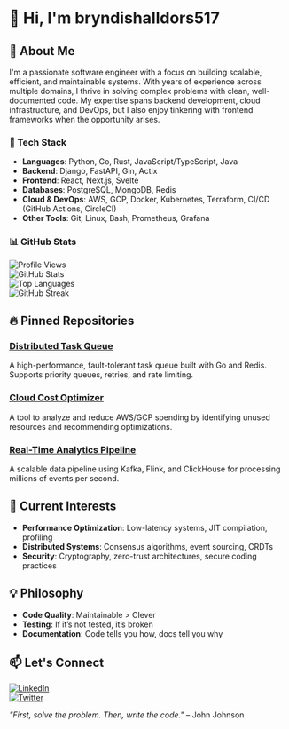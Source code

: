 # 👋 Hi, I'm bryndishalldors517  

## 🚀 About Me  
I'm a passionate software engineer with a focus on building scalable, efficient, and maintainable systems. With years of experience across multiple domains, I thrive in solving complex problems with clean, well-documented code. My expertise spans backend development, cloud infrastructure, and DevOps, but I also enjoy tinkering with frontend frameworks when the opportunity arises.  

### 🔧 Tech Stack  
- **Languages**: Python, Go, Rust, JavaScript/TypeScript, Java  
- **Backend**: Django, FastAPI, Gin, Actix  
- **Frontend**: React, Next.js, Svelte  
- **Databases**: PostgreSQL, MongoDB, Redis  
- **Cloud & DevOps**: AWS, GCP, Docker, Kubernetes, Terraform, CI/CD (GitHub Actions, CircleCI)  
- **Other Tools**: Git, Linux, Bash, Prometheus, Grafana  

### 📊 GitHub Stats  

![Profile Views](https://komarev.com/ghpvc/?username=bryndishalldors517&label=Profile%20views&color=0e75b6&style=flat)  
![GitHub Stats](https://github-readme-stats.vercel.app/api?username=bryndishalldors517&show_icons=true&theme=radical)  
![Top Languages](https://github-readme-stats.vercel.app/api/top-langs/?username=bryndishalldors517&layout=compact&theme=radical)  
![GitHub Streak](https://streak-stats.demolab.com/?user=bryndishalldors517&theme=radical)  

## 🔥 Pinned Repositories  

### [Distributed Task Queue](https://github.com/bryndishalldors517/distributed-task-queue)  
A high-performance, fault-tolerant task queue built with Go and Redis. Supports priority queues, retries, and rate limiting.  

### [Cloud Cost Optimizer](https://github.com/bryndishalldors517/cloud-cost-optimizer)  
A tool to analyze and reduce AWS/GCP spending by identifying unused resources and recommending optimizations.  

### [Real-Time Analytics Pipeline](https://github.com/bryndishalldors517/realtime-analytics)  
A scalable data pipeline using Kafka, Flink, and ClickHouse for processing millions of events per second.  

## 🧠 Current Interests  
- **Performance Optimization**: Low-latency systems, JIT compilation, profiling  
- **Distributed Systems**: Consensus algorithms, event sourcing, CRDTs  
- **Security**: Cryptography, zero-trust architectures, secure coding practices  

## 💡 Philosophy  
- **Code Quality**: Maintainable > Clever  
- **Testing**: If it’s not tested, it’s broken  
- **Documentation**: Code tells you how, docs tell you why  

## 📫 Let's Connect  
[![LinkedIn](https://img.shields.io/badge/LinkedIn-0077B5?style=for-the-badge&logo=linkedin&logoColor=white)](https://www.linkedin.com/in/bryndishalldors517)  
[![Twitter](https://img.shields.io/badge/Twitter-1DA1F2?style=for-the-badge&logo=twitter&logoColor=white)](https://twitter.com/bryndishalldors)  

*"First, solve the problem. Then, write the code."* – John Johnson
